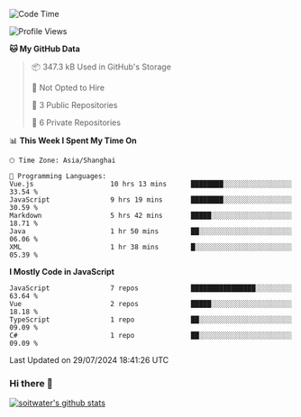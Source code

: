 <!--START_SECTION:waka-->
![Code Time](http://img.shields.io/badge/Code%20Time-3%2C792%20hrs%2018%20mins-blue)

![Profile Views](http://img.shields.io/badge/Profile%20Views-0-blue)

**🐱 My GitHub Data** 

> 📦 347.3 kB Used in GitHub's Storage 
 > 
> 🚫 Not Opted to Hire
 > 
> 📜 3 Public Repositories 
 > 
> 🔑 6 Private Repositories 
 > 
📊 **This Week I Spent My Time On** 

```text
🕑︎ Time Zone: Asia/Shanghai

💬 Programming Languages: 
Vue.js                   10 hrs 13 mins      ████████░░░░░░░░░░░░░░░░░   33.54 % 
JavaScript               9 hrs 19 mins       ████████░░░░░░░░░░░░░░░░░   30.59 % 
Markdown                 5 hrs 42 mins       █████░░░░░░░░░░░░░░░░░░░░   18.71 % 
Java                     1 hr 50 mins        ██░░░░░░░░░░░░░░░░░░░░░░░   06.06 % 
XML                      1 hr 38 mins        █░░░░░░░░░░░░░░░░░░░░░░░░   05.39 % 
```

**I Mostly Code in JavaScript** 

```text
JavaScript               7 repos             ████████████████░░░░░░░░░   63.64 % 
Vue                      2 repos             █████░░░░░░░░░░░░░░░░░░░░   18.18 % 
TypeScript               1 repo              ██░░░░░░░░░░░░░░░░░░░░░░░   09.09 % 
C#                       1 repo              ██░░░░░░░░░░░░░░░░░░░░░░░   09.09 % 
```




 Last Updated on 29/07/2024 18:41:26 UTC
<!--END_SECTION:waka-->

### Hi there 👋
[![soitwater's github stats](https://github-readme-stats.vercel.app/api?username=soitwater)](https://github.com/soitwater/github-readme-stats)
